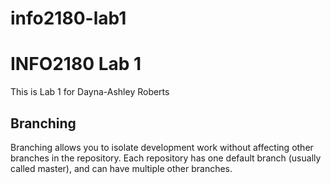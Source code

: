 # info2180-lab1

# INFO2180 Lab 1

This is Lab 1 for Dayna-Ashley Roberts

## Branching

Branching allows you to isolate development work without
affecting other branches in the repository. Each repository
has one default branch (usually called master), and can have 
multiple other branches.